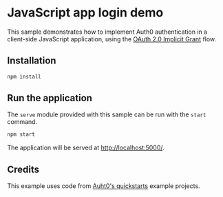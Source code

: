 # JavaScript app login demo 

This sample demonstrates how to implement Auth0 authentication in a client-side JavaScript application, using the [OAuth 2.0 Implicit Grant](https://tools.ietf.org/html/rfc6749#section-4.2) flow.

## Installation

```bash
npm install
```

## Run the application

The `serve` module provided with this sample can be run with the `start` command.

```bash
npm start
```

The application will be served at [http://localhost:5000/](http://localhost:5000/).

## Credits

This example uses code from [Auht0's quickstarts](https://auth0.com/docs/quickstarts) example projects.
